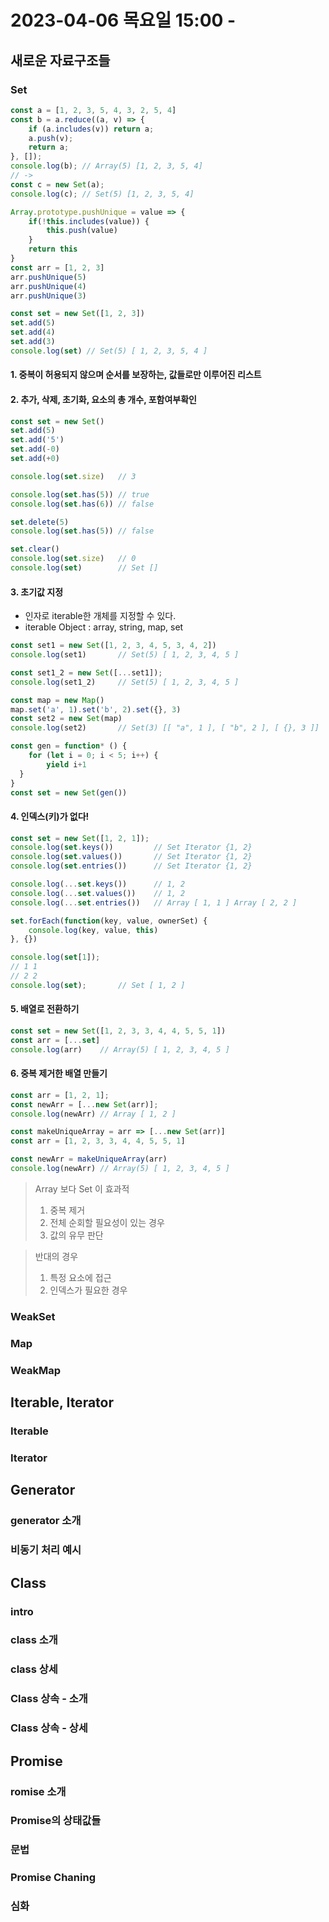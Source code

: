 # 2023-04-06 목요일 15:00 - 

## 새로운 자료구조들

### Set

```javascript
const a = [1, 2, 3, 5, 4, 3, 2, 5, 4]
const b = a.reduce((a, v) => {
    if (a.includes(v)) return a;
    a.push(v);
    return a;
}, []);
console.log(b); // Array(5) [1, 2, 3, 5, 4]
// ->
const c = new Set(a);
console.log(c); // Set(5) [1, 2, 3, 5, 4]
```

```js
Array.prototype.pushUnique = value => {
    if(!this.includes(value)) {
        this.push(value)
    }
    return this
}
const arr = [1, 2, 3]
arr.pushUnique(5)
arr.pushUnique(4)
arr.pushUnique(3)
```

```js
const set = new Set([1, 2, 3])
set.add(5)
set.add(4)
set.add(3)
console.log(set) // Set(5) [ 1, 2, 3, 5, 4 ]
```

#### 1. 중복이 허용되지 않으며 순서를 보장하는, 값들로만 이루어진 리스트
#### 2. 추가, 삭제, 초기화, 요소의 총 개수, 포함여부확인

```js
const set = new Set()
set.add(5)
set.add('5')
set.add(-0)
set.add(+0)

console.log(set.size)   // 3

console.log(set.has(5)) // true
console.log(set.has(6)) // false

set.delete(5)
console.log(set.has(5)) // false

set.clear()
console.log(set.size)   // 0
console.log(set)        // Set []
```

#### 3. 초기값 지정

- 인자로 iterable한 개체를 지정할 수 있다.
- iterable Object : array, string, map, set

```js
const set1 = new Set([1, 2, 3, 4, 5, 3, 4, 2])
console.log(set1)       // Set(5) [ 1, 2, 3, 4, 5 ]

const set1_2 = new Set([...set1]);
console.log(set1_2)     // Set(5) [ 1, 2, 3, 4, 5 ]

const map = new Map()
map.set('a', 1).set('b', 2).set({}, 3)
const set2 = new Set(map)
console.log(set2)       // Set(3) [[ "a", 1 ], [ "b", 2 ], [ {}, 3 ]]

const gen = function* () {
	for (let i = 0; i < 5; i++) {
		yield i+1
  }
}
const set = new Set(gen())
```

#### 4. 인덱스(키)가 없다!

```js
const set = new Set([1, 2, 1]);
console.log(set.keys())         // Set Iterator {1, 2}
console.log(set.values())       // Set Iterator {1, 2}
console.log(set.entries())      // Set Iterator {1, 2}

console.log(...set.keys())      // 1, 2
console.log(...set.values())    // 1, 2
console.log(...set.entries())   // Array [ 1, 1 ] Array [ 2, 2 ]

set.forEach(function(key, value, ownerSet) {
    console.log(key, value, this)
}, {})

console.log(set[1]);
// 1 1 
// 2 2
console.log(set);       // Set [ 1, 2 ]
```

#### 5. 배열로 전환하기

```js
const set = new Set([1, 2, 3, 3, 4, 4, 5, 5, 1])
const arr = [...set]
console.log(arr)    // Array(5) [ 1, 2, 3, 4, 5 ]
```

#### 6. 중복 제거한 배열 만들기

```js
const arr = [1, 2, 1];
const newArr = [...new Set(arr)];
console.log(newArr) // Array [ 1, 2 ]

const makeUniqueArray = arr => [...new Set(arr)]
const arr = [1, 2, 3, 3, 4, 4, 5, 5, 1]

const newArr = makeUniqueArray(arr)
console.log(newArr) // Array(5) [ 1, 2, 3, 4, 5 ]
```

> Array 보다 Set 이 효과적
> 1. 중복 제거
> 2. 전체 순회할 필요성이 있는 경우
> 3. 값의 유무 판단

> 반대의 경우
> 1. 특정 요소에 접근
> 2. 인덱스가 필요한 경우


### WeakSet
### Map
### WeakMap

## Iterable, Iterator
### Iterable
### Iterator

## Generator
### generator 소개
### 비동기 처리 예시

## Class
### intro
### class 소개
### class 상세
### Class 상속 - 소개
### Class 상속 - 상세

## Promise
### romise 소개
### Promise의 상태값들
### 문법
### Promise Chaning
### 심화